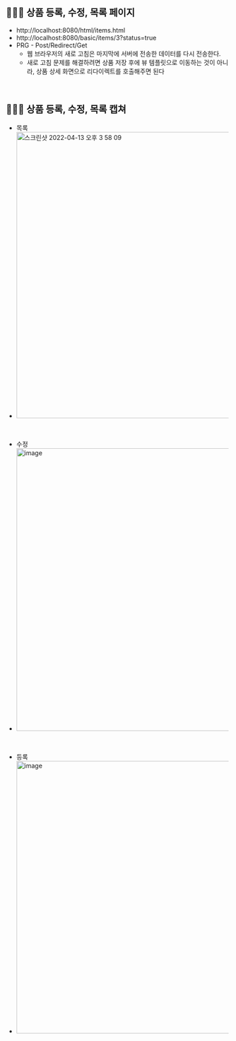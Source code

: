 
## 👩🏻‍💻 상품 등록, 수정, 목록 페이지
- http://localhost:8080/html/items.html
- http://localhost:8080/basic/items/3?status=true
- PRG - Post/Redirect/Get
  - 웹 브라우저의 새로 고침은 마지막에 서버에 전송한 데이터를 다시 전송한다.
  - 새로 고침 문제를 해결하려면 상품 저장 후에 뷰 템플릿으로 이동하는 것이 아니라, 상품 상세 화면으로 리다이렉트를 호출해주면 된다

&nbsp;

## 👩🏻‍💻 상품 등록, 수정, 목록 캡쳐

- 목록
- <img width="648" alt="스크린샷 2022-04-13 오후 3 58 09" src="https://user-images.githubusercontent.com/80495141/163118312-843dce4f-074b-4bbf-a655-b830a2dfe91a.png">

&nbsp;
- 수정
- <img width="640" alt="image" src="https://user-images.githubusercontent.com/80495141/163118443-4e48b982-e189-4e99-ba3d-602c0b50617a.png">

&nbsp;
- 등록
- <img width="617" alt="image" src="https://user-images.githubusercontent.com/80495141/163118718-720712e4-aff0-423b-9b26-4d1259b1ed55.png">
